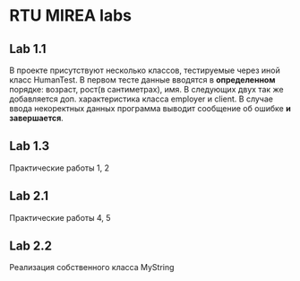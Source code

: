 # RTU MIREA labs

## Lab 1.1
В проекте присутствуют несколько классов, тестируемые через иной класс HumanTest.
В первом тесте данные вводятся в **определенном** порядке: возраст, рост(в сантиметрах), имя.
В следующих двух так же добавляется доп. характеристика класса employer и client.
В случае ввода некоректных данных программа выводит сообщение об ошибке **и завершается**.

## Lab 1.3
Практические работы 1, 2

## Lab 2.1
Практические работы 4, 5

## Lab 2.2
Реализация собственного класса MyString
